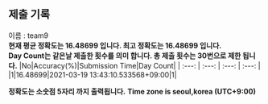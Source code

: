 


  
## 제출 기록  
이름 : team9  
**현재 평균 정확도는 16.48699 입니다. 최고 정확도는 16.48699 입니다.**  
**Day Count는 같은날 제출한 횟수를 의미 합니다. 총 제출 횟수는 30번으로 제한 됩니다.**
|No|Accuracy(%)|Submission Time|Day Count|
| :---: | :---: | :---: | :---: |
|1|16.48699|2021-03-19 13:43:10.533568+09:00|1|


**정확도는 소숫점 5자리 까지 출력됩니다.**
**Time zone is seoul,korea (UTC+9:00)**
